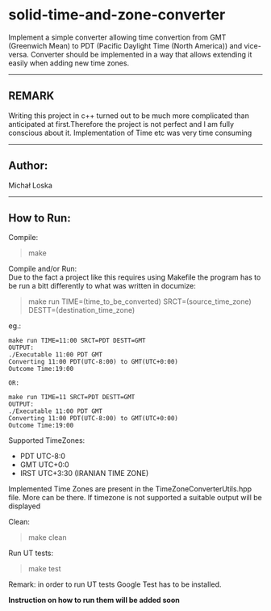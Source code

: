 # solid-time-and-zone-converter
Implement a simple converter allowing time convertion from GMT (Greenwich Mean) to  PDT (Pacific Daylight Time (North America)) and vice-versa. Converter should be implemented  in a way that allows extending it easily when adding new time zones.
___
## REMARK
Writing this project in c++ turned out to be much more complicated than anticipated at first.Therefore the project is not perfect and I am fully conscious about it. Implementation of Time etc was very time consuming
___
## Author:
Michał Loska

___
## How to Run:

Compile:
>make

Compile and/or Run: </br>
Due to the fact a project like this requires using Makefile the program has to be run a bitt differently to what was written in documize:

>make run TIME=(time_to_be_converted) SRCT=(source_time_zone) DESTT=(destination_time_zone) 

eg.:
```
make run TIME=11:00 SRCT=PDT DESTT=GMT
OUTPUT:
./Executable 11:00 PDT GMT
Converting 11:00 PDT(UTC-8:00) to GMT(UTC+0:00)
Outcome Time:19:00

OR:

make run TIME=11 SRCT=PDT DESTT=GMT
OUTPUT:
./Executable 11:00 PDT GMT
Converting 11:00 PDT(UTC-8:00) to GMT(UTC+0:00)
Outcome Time:19:00
```

Supported TimeZones:
* PDT UTC-8:0 
* GMT UTC+0:0
* IRST UTC+3:30 (IRANIAN TIME ZONE)


Implemented Time Zones are present in the TimeZoneConverterUtils.hpp file. More can be there.
If timezone is not supported a suitable output will be displayed

Clean:
>make clean

Run UT tests:
>make test

Remark: in order to run UT tests Google Test has to be installed.

**Instruction on how to run them will be added soon**